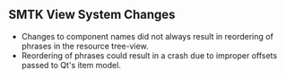 ## SMTK View System Changes

+ Changes to component names did not always result in
  reordering of phrases in the resource tree-view.
+ Reordering of phrases could result in a crash due
  to improper offsets passed to Qt's item model.
